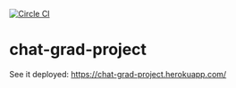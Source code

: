 [![Circle CI](https://circleci.com/gh/joebandenburg/chat-grad-project/tree/master.svg?style=svg)](https://circleci.com/gh/joebandenburg/chat-grad-project/tree/master)

# chat-grad-project

See it deployed: https://chat-grad-project.herokuapp.com/
